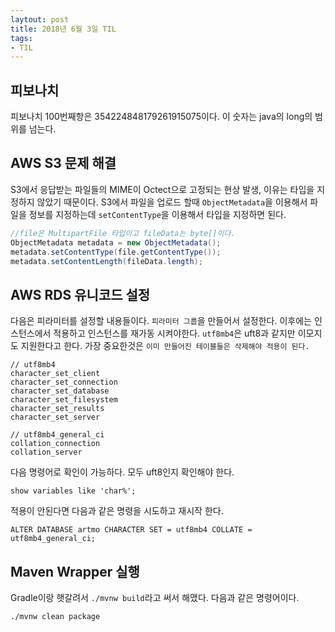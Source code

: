 ```yaml
---
laytout: post
title: 2018년 6월 3일 TIL
tags:
- TIL
---
```


## 피보나치
피보나치 100번째항은 354224848179261915075이다. 이 숫자는 java의 long의 범위를 넘는다. 

## AWS S3 문제 해결
S3에서 응답받는 파일들의 MIME이 Octect으로 고정되는 현상 발생, 이유는 타입을 지정하지 않았기 때문이다.
S3에서 파일을 업로드 할때 `ObjectMetadata`을 이용해서 파일을 정보를 지정하는데 `setContentType`을 이용해서 타입을 지정하면 된다. 

```java
//file은 MultipartFile 타입이고 fileData는 byte[]이다.
ObjectMetadata metadata = new ObjectMetadata();
metadata.setContentType(file.getContentType());
metadata.setContentLength(fileData.length);
```

## AWS RDS 유니코드 설정
다음은 피라미터를 설정할 내용들이다. `피라미터 그룹`을 만들어서 설정한다. 이후에는 인스턴스에서 적용하고 인스턴스를 재가동 시켜야한다. `utf8mb4`은 uft8과 같지만 이모지도 지원한다고 한다. 가장 중요한것은 `이미 만들어진 테이블들은 삭제해야 적용이 된다.`
```
// utf8mb4
character_set_client
character_set_connection
character_set_database 
character_set_filesystem 
character_set_results 
character_set_server

// utf8mb4_general_ci
collation_connection
collation_server
```

다음 명령어로 확인이 가능하다. 모두 uft8인지 확인해야 한다.
```
show variables like 'char%';
```

적용이 안된다면 다음과 같은 명령을 시도하고 재시작 한다.
```
ALTER DATABASE artmo CHARACTER SET = utf8mb4 COLLATE = utf8mb4_general_ci;
```

## Maven Wrapper 실행
Gradle이랑 햇갈려서 `./mvnw build`라고 써서 해맸다. 다음과 같은 명령어이다.
``` 
./mvnw clean package
```